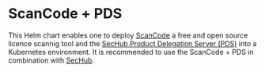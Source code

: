 <!-- SPDX-License-Identifier: MIT --->
# ScanCode + PDS

This Helm chart enables one to deploy [ScanCode](https://github.com/nexB/scancode-toolkit) a free and open source licence scannig tool and the [SecHub Product Delegation Server (PDS)](https://mercedes-benz.github.io/sechub/latest/sechub-product-delegation-server.html) into a Kubernetes environment. It is recommended to use the ScanCode + PDS in combination with [SecHub](https://github.com/mercedes-benz/sechub).
